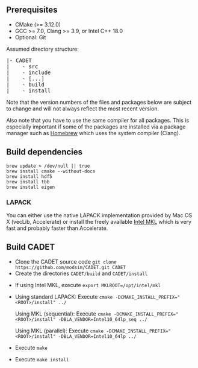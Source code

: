 ## Prerequisites

* CMake (>= 3.12.0)
* GCC >= 7.0, Clang >= 3.9, or Intel C++ 18.0
* Optional: Git

Assumed directory structure:

<pre>
|- CADET
|    - src
|    - include
|    - [...]
|    - build
|    - install
</pre>

Note that the version numbers of the files and packages below are subject to change and will not always reflect the most recent version.

Also note that you have to use the same compiler for all packages. This is especially important if some of the packages are installed via a package manager such as [Homebrew](http://brew.sh/) which uses the system compiler (Clang).

## Build dependencies

```
brew update > /dev/null || true
brew install cmake --without-docs
brew install hdf5
brew install tbb
brew install eigen
```

### LAPACK

You can either use the native LAPACK implementation provided by Mac OS X (vecLib, Accelerate)
or install the freely available [Intel MKL](https://software.intel.com/sites/campaigns/nest/) which is very fast and probably faster than Accelerate.

## Build CADET

- Clone the CADET source code `git clone https://github.com/modsim/CADET.git CADET`
- Create the directories `CADET/build` and `CADET/install`

* If using Intel MKL, execute `export MKLROOT=/opt/intel/mkl`
* Using standard LAPACK: Execute `cmake -DCMAKE_INSTALL_PREFIX="<ROOT>/install" ../`

    Using MKL (sequential): Execute `cmake -DCMAKE_INSTALL_PREFIX="<ROOT>/install" -DBLA_VENDOR=Intel10_64lp_seq ../`

    Using MKL (parallel): Execute `cmake -DCMAKE_INSTALL_PREFIX="<ROOT>/install" -DBLA_VENDOR=Intel10_64lp ../`
* Execute `make`
* Execute `make install`
